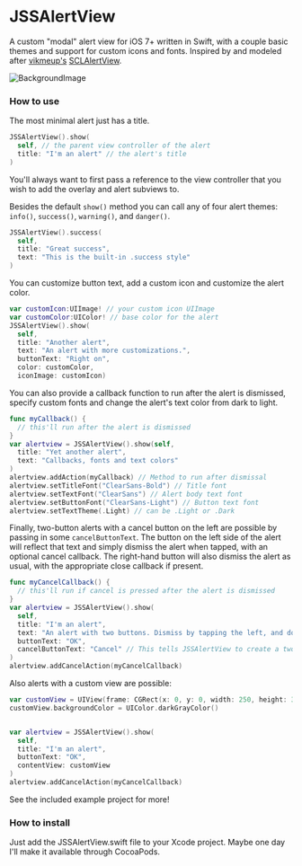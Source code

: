 # JSSAlertView

A custom "modal" alert view for iOS 7+ written in Swift, with a couple basic themes and support for custom icons and fonts. Inspired by and modeled after [vikmeup's](https://github.com/vikmeup) [SCLAlertView](https://github.com/vikmeup/SCLAlertView-Swift).

![BackgroundImage](https://raw.githubusercontent.com/stakes/JSSAlertView/master/gh-demo.gif)

### How to use

The most minimal alert just has a title.

```swift
JSSAlertView().show(
  self, // the parent view controller of the alert
  title: "I'm an alert" // the alert's title
)
```

You'll always want to first pass a reference to the view controller that you wish to add the overlay and alert subviews to.

Besides the default `show()` method you can call any of four alert themes: `info()`, `success()`, `warning()`, and `danger()`.

```swift
JSSAlertView().success(
  self,
  title: "Great success",
  text: "This is the built-in .success style"
)
```

You can customize button text, add a custom icon and customize the alert color.

```swift
var customIcon:UIImage! // your custom icon UIImage
var customColor:UIColor! // base color for the alert
JSSAlertView().show(
  self,
  title: "Another alert",
  text: "An alert with more customizations.",
  buttonText: "Right on",
  color: customColor,
  iconImage: customIcon)
```

You can also provide a callback function to run after the alert is dismissed, specify custom fonts and change the alert's text color from dark to light.

```swift
func myCallback() {
  // this'll run after the alert is dismissed
}
var alertview = JSSAlertView().show(self,
  title: "Yet another alert",
  text: "Callbacks, fonts and text colors"
)
alertview.addAction(myCallback) // Method to run after dismissal
alertview.setTitleFont("ClearSans-Bold") // Title font
alertview.setTextFont("ClearSans") // Alert body text font
alertview.setButtonFont("ClearSans-Light") // Button text font
alertview.setTextTheme(.Light) // can be .Light or .Dark
```

Finally, two-button alerts with a cancel button on the left are possible by passing in some `cancelButtonText`. The button on the left side of the alert will reflect that text and simply dismiss the alert when tapped, with an optional cancel callback. The right-hand button will also dismiss the alert as usual, with the appropriate close callback if present.

```swift
func myCancelCallback() {
  // this'll run if cancel is pressed after the alert is dismissed
}
var alertview = JSSAlertView().show(
  self,
  title: "I'm an alert",
  text: "An alert with two buttons. Dismiss by tapping the left, and do something else by tapping the right.",
  buttonText: "OK",
  cancelButtonText: "Cancel" // This tells JSSAlertView to create a two-button alert
)
alertview.addCancelAction(myCancelCallback)
```

Also alerts with a custom view are possible:
```swift
var customView = UIView(frame: CGRect(x: 0, y: 0, width: 250, height: 30))
customView.backgroundColor = UIColor.darkGrayColor()


var alertview = JSSAlertView().show(
  self,
  title: "I'm an alert",
  buttonText: "OK",
  contentView: customView
)
alertview.addCancelAction(myCancelCallback)
```



See the included example project for more!

### How to install

Just add the JSSAlertView.swift file to your Xcode project. Maybe one day I'll make it available through CocoaPods.
